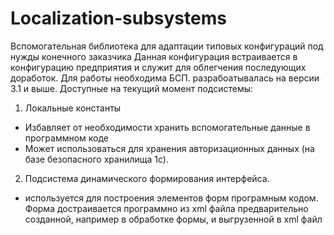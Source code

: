 # Localization-subsystems
Вспомогательная библиотека для адаптации типовых конфигураций под нужды конечного заказчика
Данная конфигурация встраивается в конфигурацию предприятия и служит для облегчения последующих доработок.
Для работы необходима БСП. разрабоатывалась на версии 3.1 и выше.
Доступные на текущий момент подсистемы:
1. Локальные константы
- Избавляет от необходимости хранить вспомогательные данные в программном коде
- Может использоваться для хранения авторизационных данных (на базе безопасного хранилища 1с).
2. Подсистема динамического формирования интерфейса. 
- используется для построения элементов форм програмным кодом. Форма достраивается программно из xml файла предварительно созданной, например в обработке формы, и выгрузенной в xml файл
